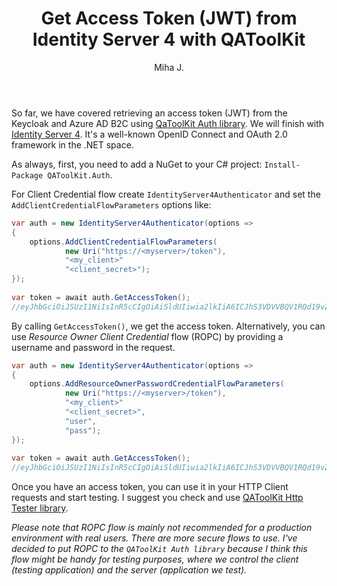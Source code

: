 ﻿---
layout: post
title: Get Access Token (JWT) from Identity Server 4 with QAToolKit
excerpt_separator: <!--more-->
author: Miha J.
tags: jwt, qatoolkit, C#, access token, identity server 4, ROPC
---

<!--more-->
So far, we have covered retrieving an access token (JWT) from the Keycloak and Azure AD B2C using [QaToolKit Auth library](https://github.com/qatoolkit/qatoolkit-auth-net
). We will finish with [Identity Server 4](https://duendesoftware.com/). It's a well-known OpenID Connect and OAuth 2.0 framework in the .NET space.

As always, first, you need to add a NuGet to your C# project: `Install-Package QAToolKit.Auth`.

For Client Credential flow create `IdentityServer4Authenticator` and set the `AddClientCredentialFlowParameters` options like:

```csharp
var auth = new IdentityServer4Authenticator(options =>
{
    options.AddClientCredentialFlowParameters(
            new Uri("https://<myserver>/token"),
            "<my_client>"
            "<client_secret>");
});
            
var token = await auth.GetAccessToken();
//eyJhbGciOiJSUzI1NiIsInR5cCIgOiAiSldUIiwia2lkIiA6ICJhS3VDVVBQV1RQd19vZDdpQUpzcDRPRkoxLXM2d0I5RVgzUDAyODhXRS1FIn0.eyJleHAiOjE2MjMzMDY0NzUsImlhdCI6MTYyMzMwNDY3NSwiYX....
```

By calling `GetAccessToken()`, we get the access token. Alternatively, you can use _Resource Owner Client Credential_ flow (ROPC) by providing a username and password in the request.

```csharp
var auth = new IdentityServer4Authenticator(options =>
{
    options.AddResourceOwnerPasswordCredentialFlowParameters(
            new Uri("https://<myserver>/token"),
            "<my_client>"
            "<client_secret>",
            "user",
            "pass");
});
            
var token = await auth.GetAccessToken();
//eyJhbGciOiJSUzI1NiIsInR5cCIgOiAiSldUIiwia2lkIiA6ICJhS3VDVVBQV1RQd19vZDdpQUpzcDRPRkoxLXM2d0I5RVgzUDAyODhXRS1FIn0.eyJleHAiOjE2MjMzMDY0NzUsImlhdCI6MTYyMzMwNDY3NSwiYX....
```

Once you have an access token, you can use it in your HTTP Client requests and start testing. I suggest you check and use [QAToolKit Http Tester library](https://github.com/qatoolkit/qatoolkit-engine-httptester-net).

_Please note that ROPC flow is mainly not recommended for a production environment with real users. There are more secure flows to use. I've decided to put ROPC to the `QAToolKit Auth library` because I think this flow might be handy for testing purposes, where we control the client (testing application) and the server (application we test)._